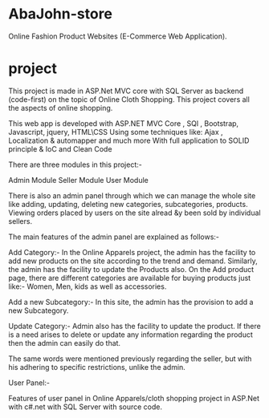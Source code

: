 # AbaJohn-store
Online Fashion Product Websites (E-Commerce Web Application).

# project 
This project is made in ASP.Net MVC core with SQL Server as backend (code-first) on the topic of Online Cloth Shopping. This project covers all the aspects of online shopping.


This web app is developed with ASP.NET MVC Core , SQl , Bootstrap, Javascript, jquery, HTML\CSS 
Using some techniques like: Ajax , Localization & automapper and much more
With full application to SOLID principle & IoC and Clean Code


There are three modules in this project:-

Admin Module
Seller Module
User Module

There is also an admin panel through which we can manage the whole site like adding, updating, deleting new categories, subcategories, products. Viewing orders placed by users on the site  alread &y been sold by individual sellers.

The main features of the admin panel are explained as follows:-

Add Category:- In the Online Apparels project, the admin has the facility to add new products on the site according to the trend and demand. Similarly, the admin has the facility to update the Products also. On the Add product page, there are different categories are available for buying products just like:- Women, Men, kids as well as accessories.

Add a new Subcategory:- In this site, the admin has the provision to add a new Subcategory.

Update Category:- Admin also has the facility to update the product. If there is a need arises to delete or update any information regarding the product then the admin can easily do that.


The same words were mentioned previously regarding the seller, but with his adhering to specific restrictions, unlike the admin.

User Panel:-

Features of user panel in Online Apparels/cloth shopping project in ASP.Net with c#.net with SQL Server with source code.
